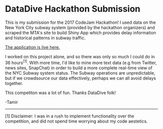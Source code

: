 # DataDive Hackathon Submission

This is my submission for the 2017 CodeJam Hackathon! I used data on the New York City subway system (provided by the hackathon organizers) and scraped the MTA's site to build Shiny App which provides delay information and historical patterns in subway traffic. 

[The application is live here.](tamir.shinyapps.io/nyc-metro-delays/)

I worked on this project alone, and so there was only so much I could do in 36 hours<sup>[1]</sup>. With more time, I'd like to mine more text data (e.g from Twitter, news sites, SnapChat) in order to build a more complete real-time view of the NYC Subway system status. 
The Subway operations are unpredictable, but if we crowdsource our data effectively, perhaps we can all avoid delays together.


This competiton was a lot of fun. Thanks DataDive folk!

-Tamir

---

[1] Disclaimer: I was in a rush to implement functionality over the competition, and did not spend time worrying about my code aestetics.
